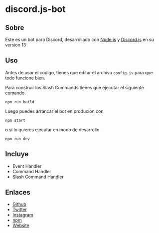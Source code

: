 # discord.js-bot
## Sobre
Este es un bot para Discord, desarrollado con [Node.js](https://nodejs.org) y [Discord.js](https://discord.js.org) en su version 13

## Uso
Antes de usar el codigo, tienes que editar el archivo `config.js` para que todo funcione bien.<br>

Para construir los Slash Commands tienes que ejecutar el siguiente comando.
```ssh
npm run build
```

Luego puedes arrancar el bot en produción con
```ssh
npm start
```

o si lo quieres ejecutar en modo de desarrollo
```ssh
npm run dev
```

## Incluye
- Event Handler
- Command Handler
- Slash Command Handler

## Enlaces
- [Github](https://github.com/yumiko0828)
- [Twitter](https://twitter.com/yumiko0828_)
- [Instagram](https://www.instagram.com/yumiko0828_)
- [npm](https://npmjs.com/~yumiko0828)
- [Website](https://yumiko0828.ml)
